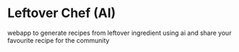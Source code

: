 # Leftover Chef (AI)

webapp to generate recipes from leftover ingredient using ai and share your favourite recipe for the community


